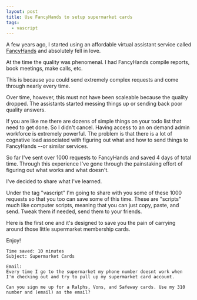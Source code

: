 ```yaml
---
layout: post
title: Use FancyHands to setup supermarket cards
tags:
  - vascript
---
```


A few years ago, I started using an affordable virtual assistant service called [FancyHands](http://fhands.com/X0PzeM8) and absolutely fell in love.

At the time the quality was phenomenal. I had FancyHands compile reports, book meetings, make calls, etc.

This is because you could send extremely complex requests and come through nearly every time.

Over time, however, this must not have been scaleable because the quality dropped. The assistants started messing things up or sending back poor quality answers.

If you are like me there are dozens of simple things on your todo list that need to get done. So I didn't cancel. Having access to an on demand admin workforce is extremely powerful. The problem is that there is a lot of cognative load associated with figuring out what and how to send things to FancyHands --or similar services.

So far I've sent over 1000 requests to FancyHands and saved 4 days of total time. Through this experience I've gone through the painstaking effort of figuring out what works and what doesn't.

I've decided to share what I've learned.

Under the tag "vascript" I'm going to share with you some of these 1000 requests so that you too can save some of this time. These are "scripts" much like computer scripts, meaning that you can just copy, paste, and send. Tweak them if needed, send them to your friends.

Here is the first one and it's designed to save you the pain of carrying around those little supermarket membership cards.

Enjoy!

```
Time saved: 10 minutes
Subject: Supermarket Cards

Email:
Every time I go to the supermarket my phone number doesnt work when I'm checking out and try to pull up my supermarket card account.

Can you sign me up for a Ralphs, Vons, and Safeway cards. Use my 310 number and (email) as the email?
```
